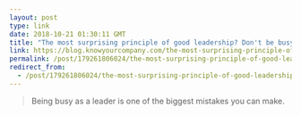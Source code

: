 ```yaml
---
layout: post
type: link
date: 2018-10-21 01:30:11 GMT
title: "The most surprising principle of good leadership? Don't be busy."
link: https://blog.knowyourcompany.com/the-most-surprising-principle-of-good-leadership-dont-be-busy-87a20c07b724
permalink: /post/179261806024/the-most-surprising-principle-of-good-leadership
redirect_from: 
  - /post/179261806024/the-most-surprising-principle-of-good-leadership
---
```

<blockquote>Being busy as a leader is one of the biggest mistakes you can make.</blockquote>